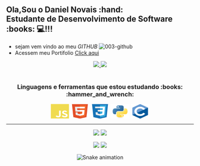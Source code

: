 <h2> Ola,Sou o Daniel Novais :hand: <br>
 Estudante de Desenvolvimento de Software :books: 💻!!!</h2>
 
* sejam vem vindo ao meu *GITHUB* ![003-github](https://user-images.githubusercontent.com/81236390/152077683-9cab8062-f78a-4b0e-ad1f-9b961c46345d.png)
* Acessem meu Portifolio [Click aqui](https://ledger-d.github.io/Meu-Curriculo/)
 
 
<div align="center">
  <a href="https://github.com/Ledger-D" target="_blank">
  <img height="150em" src="https://github-readme-stats.vercel.app/api?username=Ledger-D&show_icons=true&theme=nord&include_all_commits=true&count_private=true"/>
  <img height="150em" src="https://github-readme-stats.vercel.app/api/top-langs/?username=Ledger-D&layout=compact&langs_count=7&theme=nord"/>
 </a>
</div>
<div  align="center"><br>
 <h3 align="center">Linguagens e ferramentas que estou  estudando :books: :hammer_and_wrench:</h3>
  <img  style="display: inline_block" align="center" alt="Daniel-Js" height="40" width="50" src="https://raw.githubusercontent.com/devicons/devicon/master/icons/javascript/javascript-plain.svg">
  <img  align="center" alt="Daniel-HTML" height="40" width="50" src="https://raw.githubusercontent.com/devicons/devicon/master/icons/html5/html5-original.svg">
  <img align="center" alt="Daniel-CSS" height="40" width="50" src="https://raw.githubusercontent.com/devicons/devicon/master/icons/css3/css3-original.svg">
  <img align="center" alt="Daniel-Python" height="40" width="50" src="https://raw.githubusercontent.com/devicons/devicon/master/icons/python/python-original.svg">
  <img align="center" alt="Daniel-C" height="40" width="50" src="https://raw.githubusercontent.com/devicons/devicon/master/icons/c/c-original.svg">
 
 </div>
 <hr>
<div  align="center"> 
  <a href="https://www.instagram.com/ledger.d1999/" target="_blank"><img src="https://img.shields.io/badge/-Instagram-%23E4405F?style=for-the-badge&logo=instagram&logoColor=white" target="_blank"></a>
 	<ahref="https://discord.gg/UK9Qkts7" target="_blank"><img src="https://img.shields.io/badge/Discord-7289DA?style=for-the-badge&logo=discord&logoColor=white" target="_blank"></a> 

  <a  href="https://www.linkedin.com/in/daniel-novaes-a0a1651bb/" target="_blank"><img src="https://img.shields.io/badge/-LinkedIn-%230077B5?style=for-the-badge&logo=linkedin&logoColor=white" target="_blank"></a> 
 <a   href="https://api.whatsapp.com/send/?phone=5511934857372&text&app_absent=0" target="_blank"><img src="https://img.shields.io/badge/WhatsApp-25D366?style=for-the-badge&logo=whatsapp&logoColor=white" target="_blank"></a> 
 
 
  ![Snake animation](https://github.com/Ledger-D/Ledger-D/blob/output/github-contribution-grid-snake.svg)
 
</div>
